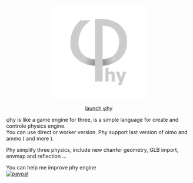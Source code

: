 <p align="center"><a href="https://lo-th.github.io/phy/"><img src="./assets/textures/logo.svg"/></a></p>

<p align="center"><a href="https://lo-th.github.io/phy/">launch &phi;hy</a></p>

&phi;hy is like a game engine for three, is a simple language for create and controle physics engine.<br>
You can use direct or worker version. Phy support last version of oimo and ammo ( and more ).

Phy simplify three physics, include new chanfer geometry, GLB import, envmap and reflection ...



You can help me improve phy engine<br>
[![paypal](https://www.paypalobjects.com/en_US/i/btn/btn_donate_LG.gif)](https://www.paypal.com/cgi-bin/webscr?cmd=_s-xclick&hosted_button_id=8KTXA987XHYNQ)
